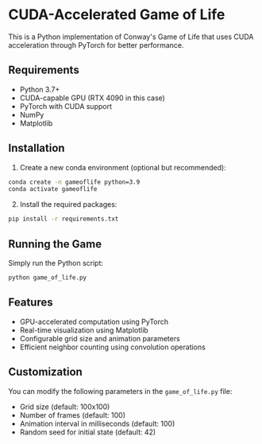 # CUDA-Accelerated Game of Life

This is a Python implementation of Conway's Game of Life that uses CUDA acceleration through PyTorch for better performance.

## Requirements

- Python 3.7+
- CUDA-capable GPU (RTX 4090 in this case)
- PyTorch with CUDA support
- NumPy
- Matplotlib

## Installation

1. Create a new conda environment (optional but recommended):
```bash
conda create -n gameoflife python=3.9
conda activate gameoflife
```

2. Install the required packages:
```bash
pip install -r requirements.txt
```

## Running the Game

Simply run the Python script:
```bash
python game_of_life.py
```

## Features

- GPU-accelerated computation using PyTorch
- Real-time visualization using Matplotlib
- Configurable grid size and animation parameters
- Efficient neighbor counting using convolution operations

## Customization

You can modify the following parameters in the `game_of_life.py` file:
- Grid size (default: 100x100)
- Number of frames (default: 100)
- Animation interval in milliseconds (default: 100)
- Random seed for initial state (default: 42) 